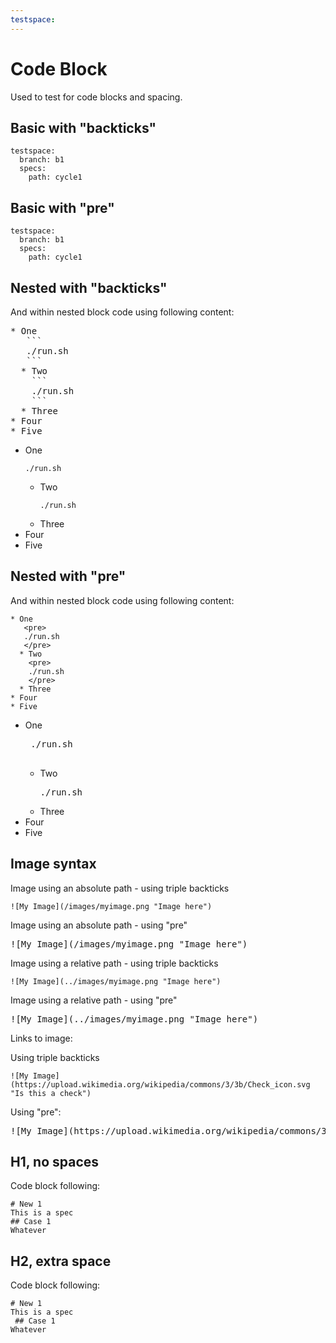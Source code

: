 ```yaml
---
testspace:
---
```

# Code Block
Used to test for code blocks and spacing. 

## Basic with "backticks"

```
testspace:
  branch: b1
  specs:
    path: cycle1
```

## Basic with "pre"

```
testspace:
  branch: b1
  specs:
    path: cycle1
```

## Nested with "backticks"
And within nested block code using following content:

<pre>
* One
   ```
   ./run.sh
   ```
  * Two
    ```
    ./run.sh
    ```
  * Three
* Four
* Five
</pre>


* One
   ```
   ./run.sh
   ```
  * Two
    ```
    ./run.sh
    ```
  * Three
* Four
* Five

## Nested with "pre"
And within nested block code using following content:

```
* One
   <pre>
   ./run.sh
   </pre>
  * Two
    <pre>
    ./run.sh
    </pre>
  * Three
* Four
* Five
```

* One
   <pre>
   ./run.sh
   </pre>
  * Two
    <pre>
    ./run.sh
    </pre>
  * Three
* Four
* Five

## Image syntax
Image using an absolute path - using triple backticks
```
![My Image](/images/myimage.png "Image here")
```

Image using an absolute path - using "pre"

<pre>
![My Image](/images/myimage.png "Image here")
</pre>

Image using a relative path - using triple backticks
```
![My Image](../images/myimage.png "Image here")
```

Image using a relative path - using "pre"
<pre>
![My Image](../images/myimage.png "Image here")
</pre>

Links to image:

Using triple backticks
```
![My Image](https://upload.wikimedia.org/wikipedia/commons/3/3b/Check_icon.svg "Is this a check")
```

Using "pre":
<pre>
![My Image](https://upload.wikimedia.org/wikipedia/commons/3/3b/Check_icon.svg "Is this a check")
</pre>


## H1, no spaces
Code block following:

```
# New 1
This is a spec
## Case 1
Whatever
```

## H2, extra space
Code block following:

```
# New 1
This is a spec
 ## Case 1
Whatever
```